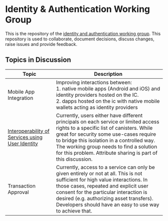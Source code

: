 # Identity & Authentication Working Group

This is the repository of the [identity and authentication working group](https://wiki.internetcomputer.org/wiki/Identity_%26_Authentication). This repository is used to collaborate, document decisions, discuss changes, raise issues and provide feedback.

## Topics in Discussion
| Topic                                                                          | Description                                                                                                                                                                                                                                                                                                                          |
|--------------------------------------------------------------------------------|--------------------------------------------------------------------------------------------------------------------------------------------------------------------------------------------------------------------------------------------------------------------------------------------------------------------------------------|
| Mobile App Integration                                                         | Improving interactions between:<br/>1. native mobile apps (Android and iOS) and identity providers hosted on the IC.<br/>2. dapps hosted on the ic with native mobile wallets acting as identity providers                                                                                                                           |
| [Interoperability of Services using User Identity](topics/interoperability.md) | Currently, users either have different principals on each service or limited access rights to a specific list of canisters. While great for security some use-cases require to bridge this isolation in a controlled way. The working group needs to find a solution for this problem. Attribute sharing is part of this discussion. |
| Transaction Approval                                                           | Currently, access to a service can only be given entirely or not at all. This is not sufficient for high value interactions. In those cases, repeated and explicit user consent for the particular interaction is desired (e.g. authorizing asset transfers). Developers should have an easy to use way to achieve that.             |

